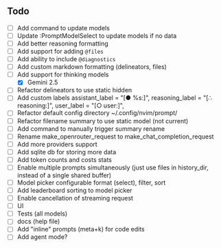 
## Todo

- [ ] Add command to update models
- [ ] Update :PromptModelSelect to update models if no data
- [ ] Add better reasoning formatting
- [ ] Add support for adding `@files`
- [ ] Add ability to include `@diagnostics`
- [ ] Add custom markdown formatting (delineators, files)
- [ ] Add support for thinking models
  + [x] Gemini 2.5
- [ ] Refactor delineators to use static hidden <!-- html comments -->
- [ ] Add custom labels
  assistant_label = "[● %s:]",
  reasoning_label = "[∴ reasoning:]",
  user_label = "[○ user:]",
- [ ] Refactor default config directory
  ~/.config/nvim/prompt/
- [ ] Refactor filename summary to use static model (not current)
- [ ] Add command to manually trigger summary rename
- [ ] Rename make_openrouter_request to make_chat_completion_request
- [ ] Add more providers support
- [ ] Add sqlite db for storing more data
- [ ] Add token counts and costs stats
- [ ] Enable multiple prompts simultaneously (just use files in history_dir,
  instead of a single shared buffer)
- [ ] Model picker configurable format (select), filter, sort
- [ ] Add leaderboard sorting to model picker
- [ ] Enable cancellation of streaming request
- [ ] UI
- [ ] Tests (all models)
- [ ] docs (help file)
- [ ] Add "inline" prompts (meta+k) for code edits
- [ ] Add agent mode?
